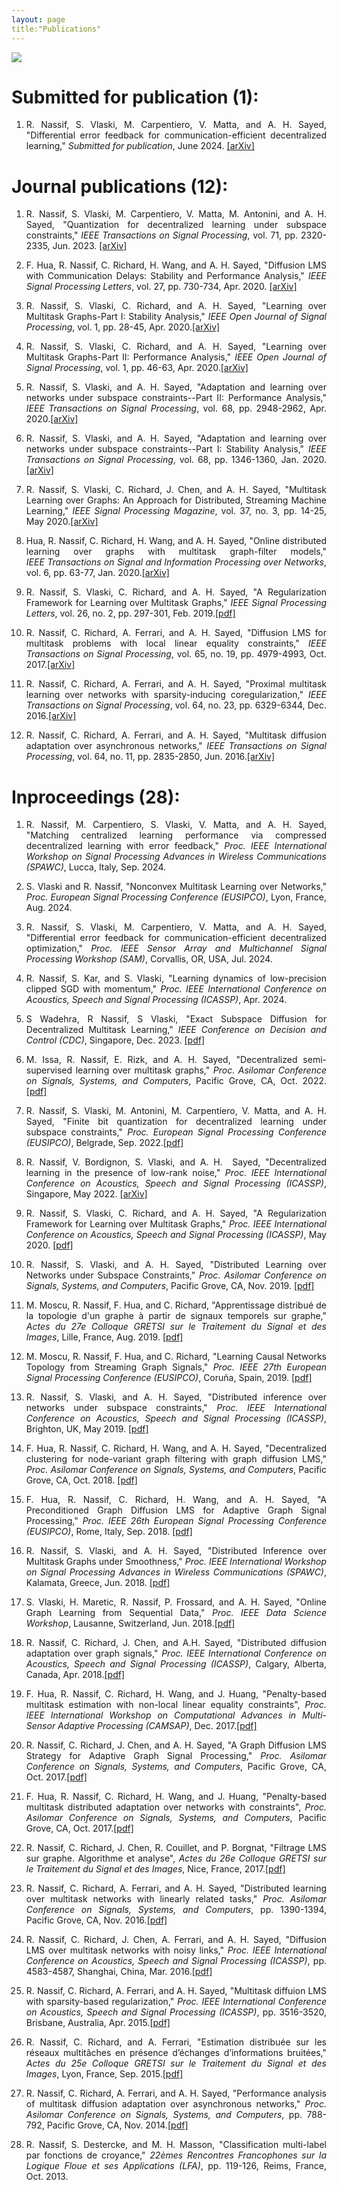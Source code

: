 ```yaml
---
layout: page
title:"Publications"
---
```


<p>
<img src="/Screenshot 2022-09-18 at 12.40.55.png" >
</p>
 
<!--- <h1> Submitted for publication (1): </h1> 
 1. <p style='text-align: justify;'> R. Nassif, S. Vlaski, M. Carpentiero, V. Matta, M. Antonini, and A. H. Sayed, "Quantization for decentralized learning under subspace constraints," <i>Submitted for publication</i>, Sep. 2022. <a href="https://arxiv.org/abs/2209.07821">[arXiv]</a></p> -->

<h1> Submitted for publication (1): </h1> 

 1. <p style='text-align: justify;'> R. Nassif, S. Vlaski, M. Carpentiero, V. Matta, and A. H. Sayed, "Differential error feedback for communication-efficient decentralized learning," <i>Submitted for publication</i>, June 2024. <a href="https://arxiv.org/pdf/2406.18418v1">[arXiv]</a></p>

<h1> Journal publications (12): </h1>

1. <p style='text-align: justify;'> R. Nassif, S. Vlaski, M. Carpentiero, V. Matta, M. Antonini, and A. H. Sayed, "Quantization for decentralized learning under subspace constraints," <i>IEEE Transactions on Signal Processing</i>, vol. 71, pp. 2320-2335, Jun. 2023. <a href="https://arxiv.org/abs/2209.07821">[arXiv]</a></p>
2. <p style='text-align: justify;'> F. Hua, R. Nassif, C. Richard, H. Wang, and A. H. Sayed, "Diffusion LMS with Communication Delays: Stability and Performance Analysis," <i>IEEE Signal Processing Letters</i>, vol. 27, pp. 730-734, Apr. 2020. <a href="https://arxiv.org/pdf/2004.08881.pdf">[arXiv]</a></p>
3. <p style='text-align: justify;'> R. Nassif, S. Vlaski, C. Richard, and A. H. Sayed, "Learning over Multitask Graphs-Part I: Stability Analysis,"  <i>IEEE Open Journal of Signal Processing</i>, vol. 1, pp. 28-45, Apr. 2020.<a href="https://arxiv.org/abs/1805.08535">[arXiv]</a></p>
4. <p style='text-align: justify;'> R. Nassif, S. Vlaski, C. Richard, and A. H. Sayed, "Learning over Multitask Graphs-Part II: Performance Analysis,"  <i>IEEE Open Journal of Signal Processing</i>, vol. 1, pp. 46-63, Apr. 2020.<a href="https://arxiv.org/abs/1805.08547">[arXiv]</a></p>
5. <p style='text-align: justify;'> R. Nassif, S. Vlaski, and A. H. Sayed, "Adaptation and learning over networks under subspace constraints--Part II: Performance Analysis,"  <i>IEEE Transactions on Signal Processing</i>, vol. 68, pp. 2948-2962, Apr. 2020.<a href="https://arxiv.org/abs/1906.12250">[arXiv]</a></p>
6. <p style='text-align: justify;'> R. Nassif, S. Vlaski, and A. H. Sayed, "Adaptation and learning over networks under subspace constraints--Part I: Stability Analysis,"  <i>IEEE Transactions on Signal Processing</i>, vol. 68, pp. 1346-1360, Jan. 2020.<a href="https://arxiv.org/abs/1905.08750">[arXiv]</a></p>
7. <p style='text-align: justify;'> R. Nassif, S. Vlaski, C. Richard, J. Chen, and A. H. Sayed, "Multitask Learning over Graphs: An Approach for Distributed, Streaming Machine Learning,"  <i>IEEE Signal Processing Magazine</i>, vol. 37, no. 3, pp. 14-25, May 2020.<a href="https://arxiv.org/pdf/2001.02112.pdf">[arXiv]</a></p>
8. <p style='text-align: justify;'> Hua, R. Nassif, C. Richard, H. Wang, and A. H. Sayed, "Online distributed learning over graphs with multitask graph-filter models,"  <i>IEEE Transactions on Signal and Information Processing over Networks</i>, vol. 6, pp. 63-77, Jan. 2020.<a href="https://arxiv.org/abs/1912.05805">[arXiv]</a></p>
9. <p style='text-align: justify;'> R. Nassif, S. Vlaski, C. Richard, and A. H. Sayed, "A Regularization Framework for Learning over Multitask Graphs," <i>IEEE Signal Processing Letters</i>, vol. 26, no. 2, pp. 297-301, Feb. 2019.<a href="https://ieeexplore.ieee.org/ielaam/97/8584151/8586885-aam.pdf">[pdf]</a> </p>
10. <p style='text-align: justify;'> R. Nassif, C. Richard, A. Ferrari, and A. H. Sayed, "Diffusion LMS for multitask problems with local linear equality constraints," <i>IEEE Transactions on Signal Processing</i>, vol. 65, no. 19, pp. 4979-4993, Oct. 2017.<a href="https://arxiv.org/abs/1610.02943">[arXiv]</a> </p>
11. <p style='text-align: justify;'> R. Nassif, C. Richard, A. Ferrari, and A. H. Sayed, "Proximal multitask learning over networks with sparsity-inducing coregularization," <i>IEEE Transactions on Signal Processing</i>, vol. 64, no. 23, pp. 6329-6344, Dec. 2016.<a href="https://arxiv.org/abs/1509.01360">[arXiv]</a> </p>
12. <p style='text-align: justify;'> R. Nassif, C. Richard, A. Ferrari, and A. H. Sayed, "Multitask diffusion adaptation over asynchronous networks," <i>IEEE Transactions on Signal Processing</i>, vol. 64, no. 11, pp. 2835-2850, Jun. 2016.<a href="https://arxiv.org/pdf/1412.1798.pdf">[arXiv]</a> </p>

 
<h1> Inproceedings (28): </h1>

1. <p style='text-align: justify;'> R. Nassif, M. Carpentiero, S. Vlaski, V. Matta, and A. H. Sayed, "Matching centralized learning performance via compressed decentralized learning with error feedback," <i>Proc. IEEE International Workshop on Signal Processing Advances in Wireless Communications (SPAWC)</i>, Lucca, Italy, Sep. 2024.
2. <p style='text-align: justify;'> S. Vlaski and R. Nassif, "Nonconvex Multitask Learning over Networks," <i>Proc. European Signal Processing Conference (EUSIPCO)</i>, Lyon, France, Aug. 2024.
3. <p style='text-align: justify;'> R. Nassif, S. Vlaski, M. Carpentiero, V. Matta, and A. H. Sayed, "Differential error feedback for communication-efficient decentralized optimization," <i>Proc. IEEE Sensor Array and Multichannel Signal Processing Workshop (SAM)</i>, Corvallis, OR, USA, Jul. 2024.
4. <p style='text-align: justify;'> R. Nassif, S. Kar, and S. Vlaski, "Learning dynamics of low-precision clipped SGD with momentum," <i>Proc. IEEE International Conference on Acoustics, Speech and Signal Processing (ICASSP)</i>, Apr. 2024.
5. <p style='text-align: justify;'> S Wadehra, R Nassif, S Vlaski, "Exact Subspace Diffusion for Decentralized Multitask Learning," <i>IEEE Conference on Decision and Control (CDC)</i>, Singapore, Dec. 2023. <a href="https://arxiv.org/pdf/2304.07358.pdf">[pdf]</a></p>
6. <p style='text-align: justify;'> M. Issa, R. Nassif, E. Rizk, and A. H. Sayed, "Decentralized semi-supervised learning over multitask graphs," <i>Proc. Asilomar Conference on Signals, Systems, and Computers</i>, Pacific Grove, CA, Oct. 2022. <a href="https://www.researchgate.net/publication/369074675_Decentralized_Semi-supervised_Learning_over_Multitask_Graphs#fullTextFileContent">[pdf]</a></p>
7. <p style='text-align: justify;'> R. Nassif, S. Vlaski, M. Antonini, M. Carpentiero, V. Matta, and A. H. Sayed, "Finite bit quantization for decentralized learning under subspace constraints,"  <i>Proc. European Signal Processing Conference (EUSIPCO)</i>, Belgrade, Sep. 2022.<a href="https://eurasip.org/Proceedings/Eusipco/Eusipco2022/pdfs/0001851.pdf">[pdf]</a></p>
8. <p style='text-align: justify;'> R. Nassif, V. Bordignon, S. Vlaski, and A. H.  Sayed, "Decentralized learning in the presence of low-rank noise," <i>Proc. IEEE International Conference on Acoustics, Speech and Signal Processing (ICASSP)</i>, Singapore, May 2022. <a href="https://arxiv.org/abs/2203.09810">[arXiv]</a></p>
9. <p style='text-align: justify;'> R. Nassif, S. Vlaski, C. Richard, and A. H. Sayed, "A Regularization Framework for Learning over Multitask Graphs," <i>Proc. IEEE International Conference on Acoustics, Speech and Signal Processing (ICASSP)</i>, May 2020. <a href="https://ieeexplore.ieee.org/ielaam/97/8584151/8586885-aam.pdf">[pdf]</a> </p>
10. <p style='text-align: justify;'> R. Nassif, S. Vlaski, and A. H. Sayed, "Distributed Learning over Networks under Subspace Constraints," <i>Proc. Asilomar Conference on Signals, Systems, and Computers</i>, Pacific Grove, CA, Nov. 2019. <a href="https://www.researchgate.net/publication/340303664_Distributed_Learning_over_Networks_under_Subspace_Constraints">[pdf]</a> </p>
11. <p style='text-align: justify;'> M. Moscu, R. Nassif, F. Hua, and C. Richard, "Apprentissage distribué de la topologie d'un graphe à partir de signaux temporels sur graphe," <i>Actes du 27e Colloque GRETSI sur le Traitement du Signal et des Images</i>, Lille, France, Aug. 2019. <a href="https://hal.archives-ouvertes.fr/hal-03634482/document">[pdf]</a> </p>
12. <p style='text-align: justify;'> M. Moscu, R. Nassif, F. Hua, and C. Richard, "Learning Causal Networks Topology from Streaming Graph Signals," <i>Proc. IEEE 27th European Signal Processing Conference (EUSIPCO)</i>, Coruña, Spain, 2019. <a href="https://hal.archives-ouvertes.fr/hal-03634139/document">[pdf]</a> </p>
13. <p style='text-align: justify;'> R. Nassif, S. Vlaski, and A. H. Sayed, "Distributed inference over networks under subspace constraints," <i>Proc. IEEE International Conference on Acoustics, Speech and Signal Processing (ICASSP)</i>, Brighton, UK, May 2019. <a href="https://www.researchgate.net/publication/332791324_Distributed_Inference_over_Networks_under_Subspace_Constraints">[pdf]</a> </p>
14. <p style='text-align: justify;'> F. Hua, R. Nassif, C. Richard, H. Wang, and A. H. Sayed, "Decentralized clustering for node-variant graph filtering with graph diffusion LMS," <i>Proc. Asilomar Conference on Signals, Systems, and Computers</i>, Pacific Grove, CA, Oct. 2018. <a href="https://hal.archives-ouvertes.fr/hal-03634022/document">[pdf]</a> </p>
15. <p style='text-align: justify;'> F. Hua, R. Nassif, C. Richard, H. Wang, and A. H. Sayed, "A Preconditioned Graph Diffusion LMS for Adaptive Graph Signal Processing," <i>Proc. IEEE 26th European Signal Processing Conference (EUSIPCO)</i>, Rome, Italy, Sep. 2018. <a href="https://asl.epfl.ch/wp-content/uploads/2018/07/eusipco2018c.pdf">[pdf]</a> </p>
16. <p style='text-align: justify;'> R. Nassif, S. Vlaski, and A. H. Sayed, "Distributed Inference over Multitask Graphs under Smoothness," <i>Proc. IEEE International Workshop on Signal Processing Advances in Wireless Communications (SPAWC)</i>, Kalamata, Greece, Jun. 2018. <a href="https://asl.epfl.ch/wp-content/uploads/2018/10/SPAWC_2018A.pdf">[pdf]</a> </p>
17. <p style='text-align: justify;'> S. Vlaski, H. Maretic, R. Nassif, P. Frossard, and A. H. Sayed, "Online Graph Learning from Sequential Data," <i>Proc. IEEE Data Science Workshop</i>, Lausanne, Switzerland, Jun. 2018.<a href="https://asl.epfl.ch/wp-content/uploads/2018/10/SPAWC_2018A.pdf">[pdf]</a> </p>
18. <p style='text-align: justify;'> R. Nassif, C. Richard, J. Chen, and A.H. Sayed, "Distributed diffusion adaptation over graph signals," <i>Proc. IEEE International Conference on Acoustics, Speech and Signal Processing (ICASSP)</i>, Calgary, Alberta, Canada, Apr. 2018.<a href="https://hal.archives-ouvertes.fr/hal-03634032/document">[pdf]</a> </p>
19. <p style='text-align: justify;'> F. Hua, R. Nassif, C. Richard, H. Wang, and J. Huang, "Penalty-based multitask estimation with non-local linear equality constraints", <i>Proc. IEEE International Workshop on Computational Advances in Multi-Sensor Adaptive Processing (CAMSAP)</i>, Dec. 2017.<a href="http://www.cedric-richard.fr/Articles/hua2017penalty.pdf">[pdf]</a> </p>
20. <p style='text-align: justify;'> R. Nassif, C. Richard, J. Chen, and A. H. Sayed, "A Graph Diffusion LMS Strategy for Adaptive Graph Signal Processing," <i>Proc. Asilomar Conference on Signals, Systems, and Computers</i>, Pacific Grove, CA, Oct. 2017.<a href="https://hal.archives-ouvertes.fr/hal-03633915/document">[pdf]</a> </p>
21. <p style='text-align: justify;'> F. Hua, R. Nassif, C. Richard, H. Wang, and J. Huang, "Penalty-based multitask distributed adaptation over networks with constraints", <i>Proc. Asilomar Conference on Signals, Systems, and Computers</i>, Pacific Grove, CA, Oct. 2017.<a href="https://hal.archives-ouvertes.fr/hal-03633934/document">[pdf]</a> </p>
22. <p style='text-align: justify;'> R. Nassif, C. Richard, J. Chen, R. Couillet, and P. Borgnat, "Filtrage LMS sur graphe. Algorithme et analyse", <i>Actes du 26e Colloque GRETSI sur le Traitement du Signal et des Images</i>, Nice, France, 2017.<a href="https://hal.archives-ouvertes.fr/hal-03634465/document">[pdf]</a> </p>
23. <p style='text-align: justify;'> R. Nassif, C. Richard, A. Ferrari, and A. H. Sayed, "Distributed learning over multitask networks with linearly related tasks," <i>Proc. Asilomar Conference on Signals, Systems, and Computers</i>, pp. 1390-1394, Pacific Grove, CA, Nov. 2016.<a href="https://asl.epfl.ch/wp-content/uploads/publications/conferences/asilomar_2016b.pdf">[pdf]</a> </p>
24. <p style='text-align: justify;'> R. Nassif, C. Richard, J. Chen, A. Ferrari, and A. H. Sayed, "Diffusion LMS over multitask networks with noisy links," <i>Proc. IEEE International Conference on Acoustics, Speech and Signal Processing (ICASSP)</i>, pp. 4583-4587, Shanghai, China, Mar. 2016.<a href="https://asl.epfl.ch/wp-content/uploads/publications/conferences/icassp_2016e.pdf">[pdf]</a> </p>
25. <p style='text-align: justify;'> R. Nassif, C. Richard, A. Ferrari, and A. H. Sayed, "Multitask diffuion LMS with sparsity-based regularization," <i>Proc. IEEE International Conference on Acoustics, Speech and Signal Processing (ICASSP)</i>, pp. 3516-3520, Brisbane, Australia, Apr. 2015.<a href="http://www.cedric-richard.fr/Articles/nassif2015multitask.pdf">[pdf]</a> </p>
26. <p style='text-align: justify;'> R. Nassif, C. Richard, and A. Ferrari, "Estimation distribuée sur les réseaux multitâches en présence d’échanges d’informations bruitées," <i>Actes du 25e Colloque GRETSI sur le Traitement du Signal et des Images</i>, Lyon, France, Sep. 2015.<a href="http://www.cedric-richard.fr/Articles/nassif2015estimation.pdf">[pdf]</a> </p>
27. <p style='text-align: justify;'> R. Nassif, C. Richard, A. Ferrari, and A. H. Sayed, "Performance analysis of multitask diffusion adaptation over asynchronous networks," <i>Proc. Asilomar Conference on Signals, Systems, and Computers</i>, pp. 788-792, Pacific Grove, CA, Nov. 2014.<a href="http://www.cedric-richard.fr/Articles/nassif2014performance.pdf">[pdf]</a> </p>
28. <p style='text-align: justify;'> R. Nassif, S. Destercke, and M. H. Masson, "Classification multi-label par fonctions de croyance," <i>22èmes Rencontres Francophones sur la Logique Floue et ses Applications (LFA)</i>, pp. 119-126, Reims, France, Oct. 2013.
 

